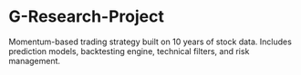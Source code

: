 # G-Research-Project
Momentum-based trading strategy built on 10 years of stock data. Includes prediction models, backtesting engine, technical filters, and risk management.
